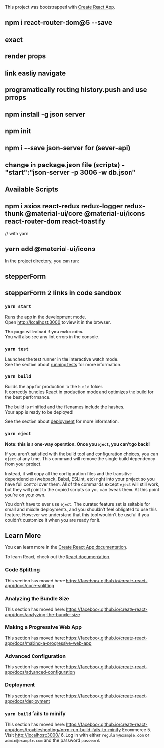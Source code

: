 This project was bootstrapped with [Create React App](https://github.com/facebook/create-react-app).
<!-- router DoM -->
## npm i react-router-dom@5 --save
## exact
## render props
## link easliy navigate
## programatically routing history.push and use prrops
<!-- router DoM -->
<!-- json and axios  server api-->
## npm install -g json server
## npm init
## npm i --save json-server for (sever-api)
## change in package.json file (scripts) -  "start":"json-server -p 3006 -w db.json"
## Available Scripts
<!-- redux thunk axios json server-->
## npm i axios react-redux redux-logger redux-thunk @material-ui/core @material-ui/icons react-router-dom react-toastify

// with yarn
## yarn add @material-ui/icons
<!-- redux -->
In the project directory, you can run:
<!-- mui stepper -->
## stepperForm
## stepperForm 2 links in code sandbox
<!-- mui stepper -->
### `yarn start`

Runs the app in the development mode.<br />
Open [http://localhost:3000](http://localhost:3000) to view it in the browser.

The page will reload if you make edits.<br />
You will also see any lint errors in the console.

### `yarn test`

Launches the test runner in the interactive watch mode.<br />
See the section about [running tests](https://facebook.github.io/create-react-app/docs/running-tests) for more information.

### `yarn build`

Builds the app for production to the `build` folder.<br />
It correctly bundles React in production mode and optimizes the build for the best performance.

The build is minified and the filenames include the hashes.<br />
Your app is ready to be deployed!

See the section about [deployment](https://facebook.github.io/create-react-app/docs/deployment) for more information.

### `yarn eject`

**Note: this is a one-way operation. Once you `eject`, you can’t go back!**

If you aren’t satisfied with the build tool and configuration choices, you can `eject` at any time. This command will remove the single build dependency from your project.

Instead, it will copy all the configuration files and the transitive dependencies (webpack, Babel, ESLint, etc) right into your project so you have full control over them. All of the commands except `eject` will still work, but they will point to the copied scripts so you can tweak them. At this point you’re on your own.

You don’t have to ever use `eject`. The curated feature set is suitable for small and middle deployments, and you shouldn’t feel obligated to use this feature. However we understand that this tool wouldn’t be useful if you couldn’t customize it when you are ready for it.

## Learn More

You can learn more in the [Create React App documentation](https://facebook.github.io/create-react-app/docs/getting-started).

To learn React, check out the [React documentation](https://reactjs.org/).

### Code Splitting

This section has moved here: https://facebook.github.io/create-react-app/docs/code-splitting

### Analyzing the Bundle Size

This section has moved here: https://facebook.github.io/create-react-app/docs/analyzing-the-bundle-size

### Making a Progressive Web App

This section has moved here: https://facebook.github.io/create-react-app/docs/making-a-progressive-web-app

### Advanced Configuration

This section has moved here: https://facebook.github.io/create-react-app/docs/advanced-configuration

### Deployment

This section has moved here: https://facebook.github.io/create-react-app/docs/deployment

### `yarn build` fails to minify

This section has moved here: https://facebook.github.io/create-react-app/docs/troubleshooting#npm-run-build-fails-to-minify
Ecommerce
5. Visit [http://localhost:3000/](http://localhost:3000/)
6. Log in with either `regular@example.com` or `admin@example.com` and the password `password`.
